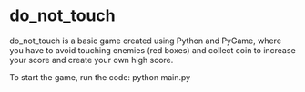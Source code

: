 # do_not_touch
do_not_touch is a basic game created using Python and PyGame, where you have to avoid touching enemies (red boxes) and collect coin to increase your score and create your own high score. 

To start the game, run the code: 
python main.py
